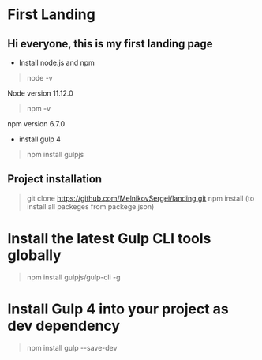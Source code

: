 # First Landing

## Hi everyone, this is my first landing page


* Install node.js and npm

> node -v

Node version 11.12.0

> npm -v

npm version 6.7.0

* install gulp 4

> npm install gulpjs


## Project installation

> git clone https://github.com/MelnikovSergei/landing.git
> npm install (to install all packeges from packege.json)

# Install the latest Gulp CLI tools globally
> npm install gulpjs/gulp-cli -g

# Install Gulp 4 into your project as dev dependency
> npm install gulp --save-dev
